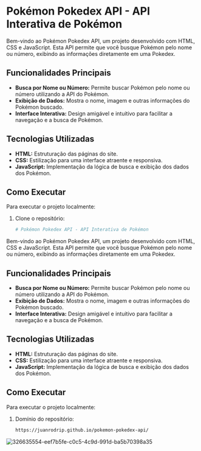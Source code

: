 # Pokémon Pokedex API - API Interativa de Pokémon

Bem-vindo ao Pokémon Pokedex API, um projeto desenvolvido com HTML, CSS e JavaScript. Esta API permite que você busque Pokémon pelo nome ou número, exibindo as informações diretamente em uma Pokedex.

## Funcionalidades Principais

- **Busca por Nome ou Número:** Permite buscar Pokémon pelo nome ou número utilizando a API do Pokémon.
- **Exibição de Dados:** Mostra o nome, imagem e outras informações do Pokémon buscado.
- **Interface Interativa:** Design amigável e intuitivo para facilitar a navegação e a busca de Pokémon.

## Tecnologias Utilizadas

- **HTML:** Estruturação das páginas do site.
- **CSS:** Estilização para uma interface atraente e responsiva.
- **JavaScript:** Implementação da lógica de busca e exibição dos dados dos Pokémon.

## Como Executar

Para executar o projeto localmente:

1. Clone o repositório:
   ```bash
   # Pokémon Pokedex API - API Interativa de Pokémon

Bem-vindo ao Pokémon Pokedex API, um projeto desenvolvido com HTML, CSS e JavaScript. Esta API permite que você busque Pokémon pelo nome ou número, exibindo as informações diretamente em uma Pokedex.

## Funcionalidades Principais

- **Busca por Nome ou Número:** Permite buscar Pokémon pelo nome ou número utilizando a API do Pokémon.
- **Exibição de Dados:** Mostra o nome, imagem e outras informações do Pokémon buscado.
- **Interface Interativa:** Design amigável e intuitivo para facilitar a navegação e a busca de Pokémon.

## Tecnologias Utilizadas

- **HTML:** Estruturação das páginas do site.
- **CSS:** Estilização para uma interface atraente e responsiva.
- **JavaScript:** Implementação da lógica de busca e exibição dos dados dos Pokémon.

## Como Executar

Para executar o projeto localmente:

1. Domínio do repositório:
   ```bash
   https://juanrodrip.github.io/pokemon-pokedex-api/

![326635554-eef7b5fe-c0c5-4c9d-991d-ba5b70398a35](https://github.com/juanrodrip/pokemon-pokedex-api/assets/165071916/effb55fa-48b7-4c90-b108-d04a0244ffdb)
